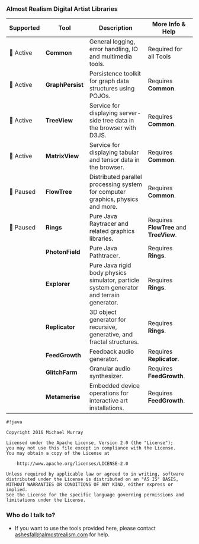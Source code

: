 ### Almost Realism Digital Artist Libraries ###


| Supported | Tool | Description | More Info & Help |
|---|---|---|---|
|🔵 Active| **Common** | General logging, error handling, IO and multimedia tools. | Required for all Tools |
|🔵 Active| **GraphPersist** | Persistence toolkit for graph data structures using POJOs. | Requires **Common**. |
|🔵 Active| **TreeView** | Service for displaying server-side tree data in the browser with D3JS. | Requires **Common**. |
|🔵 Active| **MatrixView** | Service for displaying tabular and tensor data in the browser. | Requires **Common**. |
|🔶 Paused | **FlowTree** | Distributed parallel processing system for computer graphics, physics and more. | Requires **Common**. |
|🔶 Paused| **Rings** | Pure Java Raytracer and related graphics libraries. | Requires **FlowTree** and **TreeView**. |
|| **PhotonField** | Pure Java Pathtracer. | Requires **Rings**. |
|| **Explorer** | Pure Java rigid body physics simulator, particle system generator and terrain generator. | Requires **Rings**. |
|| **Replicator** | 3D object generator for recursive, generative, and fractal structures. | Requires **Rings**. |
|| **FeedGrowth** | Feedback audio generator. | Requires **Replicator**. |
|| **GlitchFarm** | Granular audio synthesizer. | Requires **FeedGrowth**. |
|| **Metamerise** | Embedded device operations for interactive art installations. | Requires **FeedGrowth**. |


```
#!java

Copyright 2016 Michael Murray

Licensed under the Apache License, Version 2.0 (the "License");
you may not use this file except in compliance with the License.
You may obtain a copy of the License at

    http://www.apache.org/licenses/LICENSE-2.0

Unless required by applicable law or agreed to in writing, software
distributed under the License is distributed on an "AS IS" BASIS,
WITHOUT WARRANTIES OR CONDITIONS OF ANY KIND, either express or implied.
See the License for the specific language governing permissions and
limitations under the License.
```

### Who do I talk to? ###

* If you want to use the tools provided here, please contact ashesfall@almostrealism.com for help.